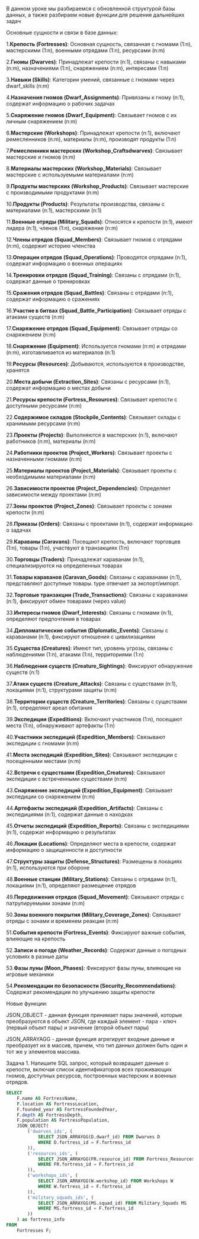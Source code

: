 В данном уроке мы разбираемся с обновленной структурой базы данных, а также разбираем новые функции для решения дальнейших задач

Основные сущности и связи в базе данных:

1.**Крепость (Fortresses)**: Основная сущность, связанная с гномами (1:n), мастерскими (1:n), военными отрядами (1:n), ресурсами (n:m)

2.**Гномы (Dwarves)**: Принадлежат крепости (n:1), связаны с навыками (n:m), назначениями (1:n), снаряжением (n:m), интересами (1:n)

3.**Навыки (Skills)**: Категории умений, связанные с гномами через dwarf_skills (n:m)

4.**Назначения гномов (Dwarf_Assignments)**: Привязаны к гному (n:1), содержат информацию о рабочих задачах

5.**Снаряжение гномов (Dwarf_Equipment)**: Связывает гномов с их личным снаряжением (n:m)

6.**Мастерские (Workshops)**: Принадлежат крепости (n:1), включают ремесленников (n:m), материалы (n:m), производят продукты (1:n)

7.**Ремесленники мастерских (Workshop_Craftsdwarves)**: Связывает мастерские и гномов (n:m)

8.**Материалы мастерских (Workshop_Materials)**: Связывает мастерские с используемыми материалами (n:m)

9.**Продукты мастерских (Workshop_Products)**: Связывает мастерские с производимыми продуктами (n:m)

10.**Продукты (Products)**: Результаты производства, связаны с материалами (n:1), мастерскими (n:1)

11.**Военные отряды (Military_Squads)**: Относятся к крепости (n:1), имеют лидера (n:1), членов (1:n), снаряжение (n:m)

12.**Члены отрядов (Squad_Members)**: Связывает гномов с отрядами (n:m), содержит историю членства

13.**Операции отрядов (Squad_Operations)**: Проводятся отрядами (n:1), содержат информацию о военных операциях

14.**Тренировки отрядов (Squad_Training)**: Связаны с отрядами (n:1), содержат данные о тренировках

15.**Сражения отрядов (Squad_Battles)**: Связаны с отрядами (n:1), содержат информацию о сражениях

16.**Участие в битвах (Squad_Battle_Participation)**: Связывает отряды с атаками существ (n:m)

17.**Снаряжение отрядов (Squad_Equipment)**: Связывает отряды со снаряжением (n:m)

18.**Снаряжение (Equipment)**: Используется гномами (n:m) и отрядами (n:m), изготавливается из материалов (n:1)

19.**Ресурсы (Resources)**: Добываются, используются в производстве, хранятся

20.**Места добычи (Extraction_Sites)**: Связаны с ресурсами (n:1), содержат информацию о местах добычи

21.**Ресурсы крепости (Fortress_Resources)**: Связывает крепости с доступными ресурсами (n:m)

22.**Содержимое складов (Stockpile_Contents)**: Связывает склады с хранимыми ресурсами (n:m)

23.**Проекты (Projects)**: Выполняются в мастерских (n:1), включают работников (n:m), материалы (n:m)

24.**Работники проектов (Project_Workers)**: Связывает проекты с назначенными гномами (n:m)

25.**Материалы проектов (Project_Materials)**: Связывает проекты с необходимыми материалами (n:m)

26.**Зависимости проектов (Project_Dependencies)**: Определяет зависимости между проектами (n:m)

27.**Зоны проектов (Project_Zones)**: Связывает проекты с зонами крепости (n:m)

28.**Приказы (Orders)**: Связаны с проектами (n:1), содержат информацию о задачах

29.**Караваны (Caravans)**: Посещают крепость, включают торговцев (1:n), товары (1:n), участвуют в транзакциях (1:n)

30.**Торговцы (Traders)**: Принадлежат караванам (n:1), специализируются на определенных товарах

31.**Товары караванов (Caravan_Goods)**: Связаны с караванами (n:1), представляют доступные товары. type отвечает за экспорт/импорт.

32.**Торговые транзакции (Trade_Transactions)**: Связаны с караванами (n:1), фиксируют обмен товарами (через value)

33.**Интересы гномов (Dwarf_Interests)**: Связаны с гномами (n:1), определяют предпочтения в товарах

34.**Дипломатические события (Diplomatic_Events)**: Связаны с караванами (n:1), фиксируют отношения с цивилизациями

35.**Существа (Creatures)**: Имеют тип, уровень угрозы, связаны с наблюдениями (1:n), атаками (1:n), территориями (1:n)

36.**Наблюдения существ (Creature_Sightings)**: Фиксируют обнаружение существ (n:1)

37.**Атаки существ (Creature_Attacks)**: Связаны с существами (n:1), локациями (n:1), структурами защиты (n:m)

38.**Территории существ (Creature_Territories)**: Связаны с существами (n:1), определяют ареал обитания

39.**Экспедиции (Expeditions)**: Включают участников (1:n), посещают места (1:n), обнаруживают артефакты (1:n)

40.**Участники экспедиций (Expedition_Members)**: Связывают экспедиции с гномами (n:m)

41.**Места экспедиций (Expedition_Sites)**: Связывают экспедиции с посещенными местами (n:m)

42.**Встречи с существами (Expedition_Creatures)**: Связывают экспедиции с встреченными существами (n:m)

43.**Снаряжение экспедиций (Expedition_Equipment)**: Связывает экспедиции со снаряжением (n:m)

44.**Артефакты экспедиций (Expedition_Artifacts)**: Связаны с экспедициями (n:1), содержат данные о находках

45.**Отчеты экспедиций (Expedition_Reports)**: Связаны с экспедициями (n:1), содержат информацию о результатах

46.**Локации (Locations)**: Определяют места в крепости, содержат информацию о защищенности и доступности

47.**Структуры защиты (Defense_Structures)**: Размещены в локациях (n:1), используются при обороне

48.**Военные станции (Military_Stations)**: Связаны с отрядами (n:1), локациями (n:1), определяют размещение отрядов

49.**Передвижения отрядов (Squad_Movement)**: Связывают отряды с патрулируемыми зонами (n:m)

50.**Зоны военного покрытия (Military_Coverage_Zones)**: Связывают отряды с зонами и временем реакции (n:m)

51.**События крепости (Fortress_Events)**: Фиксируют важные события, влияющие на крепость

52.**Записи о погоде (Weather_Records)**: Содержат данные о погодных условиях в разные даты

53.**Фазы луны (Moon_Phases)**: Фиксируют фазы луны, влияющие на игровые механики

54.**Рекомендации по безопасности (Security_Recommendations)**: Содержат рекомендации по улучшению защиты крепости

Новые функции:

JSON_OBJECT - данная функция принимает пары значений, которые преобразуются в объект JSON, где каждый элемент - пара - ключ (первый объект пары) и значение (второй объект пары)

JSON_ARRAYAGG - данная функция агрегирует входные данные и преобразует их в массив, причем, что тип данных должен быть один и тот же у элементов массива.

Задача 1. Напишите SQL запрос, который возвращает данные о крепости, включая список идентификаторов всех проживающих гномов, доступных ресурсов, построенных мастерских и военных отрядов.

```sql
SELECT 
    F.name AS FortressName,
    F.location AS FortressLocation,
    F.founded_year AS FortressFoundedYear,
    F.depth AS FortressDepth,
    F.population AS FortressPopulation,
    JSON_OBJECT(
        ('dwarves_ids', (
            SELECT JSON_ARRAYGG(D.dwarf_id) FROM Dwarves D
            WHERE D.fortress_id = F.fortress_id
        )),
        ('resources_ids', (
            SELECT JSON_ARRAYGG(FR.resource_id) FROM Fortress_Resources FR
            WHERE FR.fortress_id = F.fortress_id
        )),
        ('workshops_ids', (
            SELECT JSON_ARRAYGG(W.workshop_id) FROM Workshops W
            WHERE W.fortress_id = F.fortress_id
        )),
        ('military_squads_ids', (
            SELECT JSON_ARRAYGG(MS.squad_id) FROM Military_Squads MS
            WHERE MS.fortress_id = F.fortress_id
        ))
    ) as fortress_info
FROM 
    Fortresses F;
```